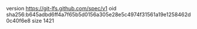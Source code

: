 version https://git-lfs.github.com/spec/v1
oid sha256:b645adbd6ff4a7f65b5d0156a305e28e5c4974f31561a19e1258462d0c40f6e8
size 1421

